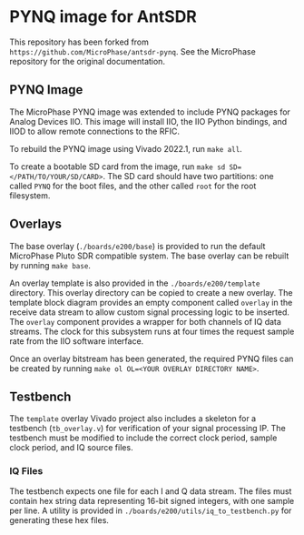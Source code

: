 # PYNQ image for AntSDR

This repository has been forked from `https://github.com/MicroPhase/antsdr-pynq`.  See the MicroPhase repository for the original documentation.

## PYNQ Image

The MicroPhase PYNQ image was extended to include PYNQ packages for Analog Devices IIO.  This image will install IIO, the IIO Python bindings, and IIOD to allow remote connections to the RFIC.

To rebuild the PYNQ image using Vivado 2022.1, run `make all`.

To create a bootable SD card from the image, run `make sd SD=</PATH/TO/YOUR/SD/CARD>`.  The SD card should have two partitions: one called `PYNQ` for the boot files, and the other called `root` for the root filesystem.

## Overlays

The base overlay (`./boards/e200/base`) is provided to run the default MicroPhase Pluto SDR compatible system.  The base overlay can be rebuilt by running `make base`.

An overlay template is also provided in the `./boards/e200/template` directory.  This overlay directory can be copied to create a new overlay.  The template block diagram provides an empty component called `overlay` in the receive data stream to allow custom signal processing logic to be inserted.  The `overlay` component provides a wrapper for both channels of IQ data streams.  The clock for this subsystem runs at four times the request sample rate from the IIO software interface.  

Once an overlay bitstream has been generated, the required PYNQ files can be created by running `make ol OL=<YOUR OVERLAY DIRECTORY NAME>`.

## Testbench

The `template` overlay Vivado project also includes a skeleton for a testbench (`tb_overlay.v`) for verification of your signal processing IP.  The testbench must be modified to include the correct clock period, sample clock period, and IQ source files.

### IQ Files

The testbench expects one file for each I and Q data stream.  The files must contain hex string data representing 16-bit signed integers, with one sample per line.  A utility is provided in `./boards/e200/utils/iq_to_testbench.py` for generating these hex files.
